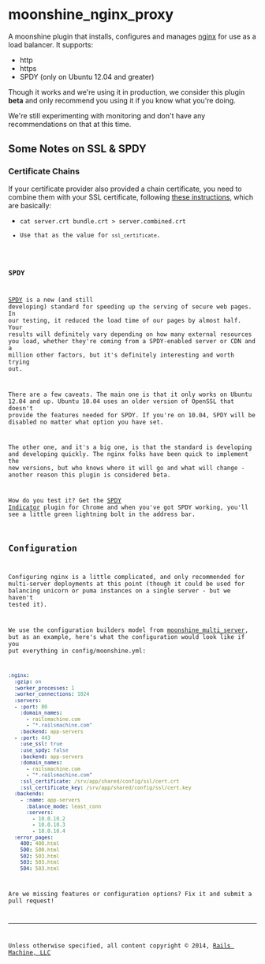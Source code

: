 # moonshine_nginx_proxy

A moonshine plugin that installs, configures and manages [nginx](http://nginx.org) for use as a load balancer.  It supports:

* http
* https
* SPDY (only on Ubuntu 12.04 and greater)

Though it works and we're using it in production, we consider this plugin **beta** and only recommend you using it if you know what you're doing.

We're still experimenting with monitoring and don't have any recommendations on that at this time.

## Some Notes on SSL & SPDY

### Certificate Chains

If your certificate provider also provided a chain certificate, you need to combine them with your SSL certificate, following [these instructions](http://nginx.com/resources/admin-guide/nginx-ssl-termination), which are basically:

* <code>cat server.crt bundle.crt > server.combined.crt
* Use that as the value for <code>ssl_certificate</code>.

### SPDY

[SPDY](http://www.chromium.org/spdy) is a new (and still developing) standard for speeding up the serving of secure web pages.  In our testing, it reduced the load time of our pages by almost half.  Your results will definitely vary depending on how many external resources you load, whether they're coming from a SPDY-enabled server or CDN and a million other factors, but it's definitely interesting and worth trying out. 

There are a few caveats.  The main one is that it only works on Ubuntu 12.04 and up.  Ubuntu 10.04 uses an older version of OpenSSL that doesn't provide the features needed for SPDY.  If you're on 10.04, SPDY will be disabled no matter what option you have set.

The other one, and it's a big one, is that the standard is developing and developing quickly. The nginx folks have been quick to implement the new versions, but who knows where it will go and what will change - another reason this plugin is considered beta.

How do you test it?  Get the [SPDY Indicator](https://chrome.google.com/webstore/detail/spdy-indicator/mpbpobfflnpcgagjijhmgnchggcjblin) plugin for Chrome and when you've got SPDY working, you'll see a little green lightning bolt in the address bar.


## Configuration

Configuring nginx is a little complicated, and only recommended for multi-server deployments at this point (though it could be used for balancing unicorn or puma instances on a single server - but we haven't tested it).  

We use the configuration builders model from [moonshine_multi_server](https://github.com/railsmachine/moonshine_multi_server), but as an example, here's what the configuration would look like if you put everything in config/moonshine.yml:

```yaml
:nginx:
  :gzip: on
  :worker_processes: 1
  :worker_connections: 1024
  :servers:
  - :port: 80
    :domain_names: 
      - railsmachine.com
      - "*.railsmachine.com"
    :backend: app-servers
  - :port: 443
    :use_ssl: true
    :use_spdy: false
    :backend: app-servers
    :domain_names:
      - railsmachine.com
      - "*.railsmachine.com"
    :ssl_certificate: /srv/app/shared/config/ssl/cert.crt
    :ssl_certificate_key: /srv/app/shared/config/ssl/cert.key
  :backends:
    - :name: app-servers
      :balance_mode: least_conn
      :servers:
        - 10.0.10.2
        - 10.0.10.3
        - 10.0.10.4
  :error_pages:
    400: 400.html
    500: 500.html
    502: 503.html
    503: 503.html
    504: 503.html
```

Are we missing features or configuration options?  Fix it and submit a pull request!

***

Unless otherwise specified, all content copyright &copy; 2014, [Rails Machine, LLC](http://railsmachine.com)